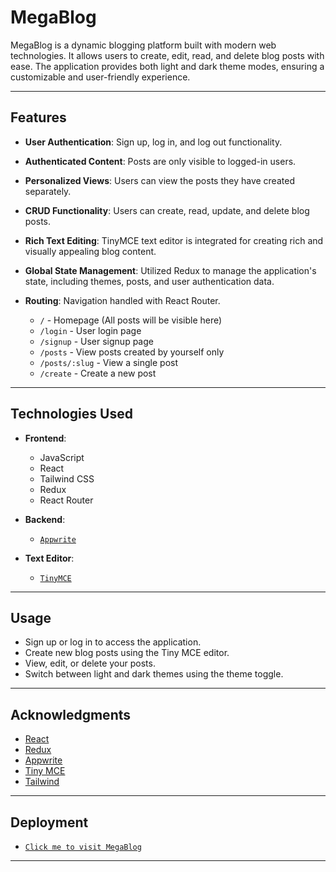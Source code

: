 # MegaBlog

MegaBlog is a dynamic blogging platform built with modern web technologies. It allows users to create, edit, read, and delete blog posts with ease. The application provides both light and dark theme modes, ensuring a customizable and user-friendly experience.

---

## Features

- **User Authentication**: Sign up, log in, and log out functionality.
- **Authenticated Content**: Posts are only visible to logged-in users.
- **Personalized Views**: Users can view the posts they have created separately.
- **CRUD Functionality**: Users can create, read, update, and delete blog posts.
- **Rich Text Editing**: TinyMCE text editor is integrated for creating rich and visually appealing blog content.
- **Global State Management**: Utilized Redux to manage the application's state, including themes, posts, and user authentication data.

- **Routing**: Navigation handled with React Router.
  - `/` - Homepage (All posts will be visible here)
  - `/login` - User login page
  - `/signup` - User signup page
  - `/posts` - View posts created by yourself only
  - `/posts/:slug` - View a single post
  - `/create` - Create a new post

---

## Technologies Used

- **Frontend**:
  - JavaScript
  - React
  - Tailwind CSS
  - Redux
  - React Router

- **Backend**:
  - <a href="https://appwrite.io">`Appwrite`</a>

- **Text Editor**:
  - <a href="https://www.tiny.cloud/">`TinyMCE`</a>
---

## Usage

- Sign up or log in to access the application.
- Create new blog posts using the Tiny MCE editor.
- View, edit, or delete your posts.
- Switch between light and dark themes using the theme toggle.

---

## Acknowledgments

- [React](https://reactjs.org/)
- [Redux](https://redux.js.org/)
- [Appwrite](https://appwrite.io/)
- [Tiny MCE](https://www.tiny.cloud/)
- [Tailwind](https://tailwindcss.com/)

---

## Deployment
- <a href="https://megablogx.vercel.app/" target="_blank">`Click me to visit MegaBlog`</a>

---